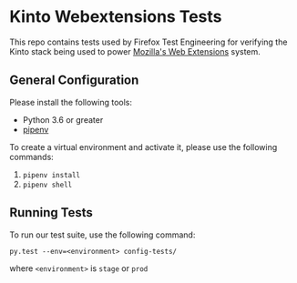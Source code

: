 # Kinto Webextensions Tests

This repo contains tests used by Firefox Test Engineering for verifying the Kinto stack being used to power [Mozilla's Web Extensions](https://wiki.mozilla.org/WebExtensions)
system. 


## General Configuration

Please install the following tools:

* Python 3.6 or greater
* [pipenv](https://pipenv.readthedocs.io/en/latest/)

To create a virtual environment and activate it, please use the following commands:

1. `pipenv install`
2. `pipenv shell`


## Running Tests

To run our test suite, use the following command:

`py.test --env=<environment> config-tests/`

where `<environment>` is `stage` or `prod`
